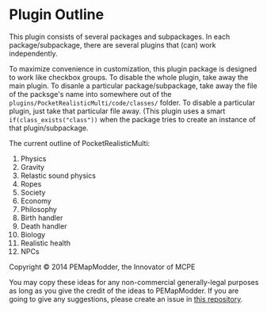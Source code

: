 Plugin Outline
===
This plugin consists of several packages and subpackages. In each package/subpackage, there are several plugins that (can) work independently.

To maximize convenience in  customization, this plugin package is designed to work like checkbox groups. To disable the whole plugin, take away the main plugin. To disanle a particular package/subpackage, take away the file of the packsge's name into somewhere out of the `plugins/PocketRealisticMulti/code/classes/` folder. To disable a particular plugin, just take that particular file away. (This plugin uses a smart `if(class_exists("class"))` when the package tries to create an instance of that plugin/subpackage.

The current outline of PocketRealisticMulti:
1. Physics
 1. Gravity
 1. Relastic sound physics
 1. Ropes
1. Society
 1. Economy
 1. Philosophy
  1. Birth handler
  1. Death handler
1. Biology
 1. Realistic health
 1. NPCs




Copyright © 2014 PEMapModder, the Innovator of MCPE

You may copy these ideas for any non-commercial generally-legal purposes as long as you give the credit of the ideas to PEMapModder. If you are going to give any suggestions, please create an issue in [this repository](https://github.com/PEMapModder/PocketRealisticMulti).